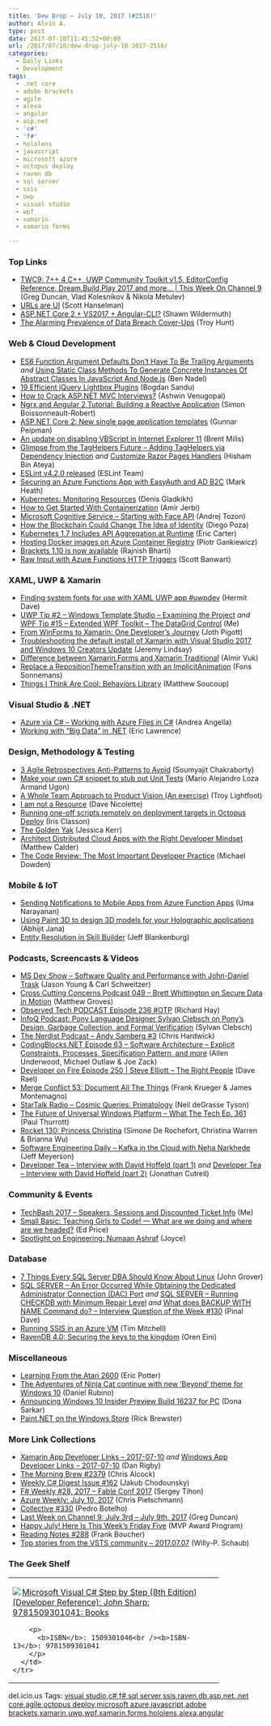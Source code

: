 ```yaml
---
title: 'Dew Drop – July 10, 2017 (#2516)'
author: Alvin A.
type: post
date: 2017-07-10T11:45:52+00:00
url: /2017/07/10/dew-drop-july-10-2017-2516/
categories:
  - Daily Links
  - Development
tags:
  - .net core
  - adobe brackets
  - agile
  - alexa
  - angular
  - asp.net
  - 'c#'
  - 'f#'
  - hololens
  - javascript
  - microsoft azure
  - octopus deploy
  - raven db
  - sql server
  - ssis
  - uwp
  - visual studio
  - wpf
  - xamarin
  - xamarin forms

---
```

### <a name="top"></a>Top Links

  * <a href="https://channel9.msdn.com/Shows/This+Week+On+Channel+9/TWC9-7-4-C-UWP-Community-Toolkit-v15-EditorConfig-Reference-DreamBuildPlay-2017-and-more?WT.mc_id=DX_MVP4025064" target="_blank">TWC9: 7++ 4 C++, UWP Community Toolkit v1.5, EditorConfig Reference, Dream.Build.Play 2017 and more&#8230; | This Week On Channel 9</a> (Greg Duncan, Vlad Kolesnikov & Nikola Metulev)
  * <a href="http://feeds.hanselman.com/~/389695186/0/scotthanselman~URLs-are-UI.aspx" target="_blank">URLs are UI</a> (Scott Hanselman)
  * <a href="https://wildermuth.com/2017/07/10/ASP-NET-Core-2-VS2017-Angular-CLI" target="_blank">ASP.NET Core 2 + VS2017 + Angular-CLI?</a> (Shawn Wildermuth)
  * <a href="http://feedproxy.google.com/~r/TroyHunt/~3/MohS-gpWsuY/" target="_blank">The Alarming Prevalence of Data Breach Cover-Ups</a> (Troy Hunt)



### <a name="web"></a>Web & Cloud Development

  * <a href="https://www.bennadel.com/blog/3297-es6-function-argument-defaults-don-t-have-to-be-trailing-arguments.htm" target="_blank">ES6 Function Argument Defaults Don&#8217;t Have To Be Trailing Arguments</a> _and_ <a href="https://www.bennadel.com/blog/3298-using-static-class-methods-to-generate-concrete-instances-of-abstract-classes-in-javascript-and-node-js.htm" target="_blank">Using Static Class Methods To Generate Concrete Instances Of Abstract Classes In JavaScript And Node.js</a> (Ben Nadel)
  * <a href="http://www.designyourway.net/blog/resources/30-efficient-jquery-lightbox-plugins/" target="_blank">19 Efficient jQuery Lightbox Plugins</a> (Bogdan Sandu)
  * <a href="https://blogs.technet.microsoft.com/ashwinexchange/2017/07/10/how-to-crack-asp-net-mvc-interviews/" target="_blank">How to Crack ASP.NET MVC Interviews?</a> (Ashwin Venugopal)
  * <a href="https://www.toptal.com/angular-js/ngrx-angular-reaction-application" target="_blank">Ngrx and Angular 2 Tutorial: Building a Reactive Application</a> (Simon Boissonneault-Robert)
  * <a href="http://feedproxy.google.com/~r/gunnarpeipman/~3/nmYVcKFxd3M/" target="_blank">ASP.NET Core 2: New single page application templates</a> (Gunnar Peipman)
  * <a href="http://blogs.windows.com/msedgedev/2017/07/07/update-disabling-vbscript-internet-explorer-11/?WT.mc_id=DX_MVP4025064" target="_blank">An update on disabling VBScript in Internet Explorer 11</a> (Brent Mills)
  * <a href="http://hishambinateya.com/glimpse-from-the-taghelpers-future-adding-taghelpers-via-dependency-injection" target="_blank">Glimpse from the TagHelpers Future &#8211; Adding TagHelpers via Dependency Injection</a> _and_ <a href="http://www.hishambinateya.com/customize-razor-pages-handlers" target="_blank">Customize Razor Pages Handlers</a> (Hisham Bin Ateya)
  * <a href="http://eslint.org/blog/2017/07/eslint-v4.2.0-released" target="_blank">ESLint v4.2.0 released</a> (ESLint Team)
  * <a href="http://markheath.net/post/secure-azure-functions-app-easy-auth-adb2c" target="_blank">Securing an Azure Functions App with EasyAuth and AD B2C</a> (Mark Heath)
  * <a href="https://www.outcoldman.com/en/archive/2017/07/09/kubernetes-monitoring-resources/" target="_blank">Kubernetes: Monitoring Resources</a> (Denis Gladkikh)
  * <a href="https://dzone.com/articles/how-to-get-started-with-containerization?utm_medium=feed&utm_source=feedpress.me&utm_campaign=Feed%3A+dzone%2Fcloud" target="_blank">How to Get Started With Containerization</a> (Amir Jerbi)
  * <a href="http://feedproxy.google.com/~r/TheAttic/~3/ovFqKOnuNXk/post.aspx" target="_blank">Microsoft Cognitive Service &#8211; Starting with Face API</a> (Andrej Tozon)
  * <a href="https://auth0.com/blog/how-the-blockchain-could-change-the-idea-of-identity/" target="_blank">How the Blockchain Could Change The Idea of Identity</a> (Diego Poza)
  * <a href="http://feedproxy.google.com/~r/ProgrammableWeb/~3/6_XqrsFTWOw/07" target="_blank">Kubernetes 1.7 Includes API Aggregation at Runtime</a> (Eric Carter)
  * <a href="http://piotrgankiewicz.com/2017/07/09/hosting-docker-images-on-azure-container-registry/" target="_blank">Hosting Docker images on Azure Container Registry</a> (Piotr Gankiewicz)
  * <a href="http://blog.brackets.io/2017/07/07/brackets-1-10-is-now-available/" target="_blank">Brackets 1.10 is now available</a> (Rajnish Bharti)
  * <a href="https://scottbanwart.com/blog/2017/07/azure-functions-raw-input" target="_blank">Raw Input with Azure Functions HTTP Triggers</a> (Scott Banwart)



### <a name="silverlight"></a>XAML, UWP & Xamarin

  * <a href="https://invokeit.wordpress.com/2017/07/07/finding-system-fonts-for-use-with-xaml-uwp-app-uwpdev/" target="_blank">Finding system fonts for use with XAML UWP app #uwpdev</a> (Hermit Dave)
  * <a href="http://www.uwpapp.tips/2017/07/uwp-tip-2-windows-template-studio.html" target="_blank">UWP Tip #2 &#8211; Windows Template Studio &#8211; Examining the Project</a> _and_ <a href="http://www.wpf.tips/2017/07/wpf-tip-15-extended-wpf-toolkit.html" target="_blank">WPF Tip #15 &#8211; Extended WPF Toolkit &#8211; The DataGrid Control</a> (Me)
  * <a href="https://www.syncfusion.com/blogs/post/guest-blog-from-winforms-to-xamarin-one-developer-s-journey.aspx" target="_blank">From WinForms to Xamarin: One Developer&#8217;s Journey</a> (Joth Pigott)
  * <a href="https://jeremylindsayni.wordpress.com/2017/07/09/troubleshooting-the-default-install-of-xamarin-with-visual-studio-2017-and-windows-10-creators-update/" target="_blank">Troubleshooting the default install of Xamarin with Visual Studio 2017 and Windows 10 Creators Update</a> (Jeremy Lindsay)
  * <a href="http://almirvuk.blogspot.com/2017/07/difference-between-xamarinforms-and.html" target="_blank">Difference between Xamarin.Forms and Xamarin Traditional</a> (Almir Vuk)
  * <a href="https://www.reflectionit.nl/blog/2017/replace-a-repositionthemetransition-with-an-implicitanimation" target="_blank">Replace a RepositionThemeTransition with an ImplicitAnimation</a> (Fons Sonnemans)
  * <a href="https://codemilltech.com/things-i-think-are-cool-behaviors-library/" target="_blank">Things I Think Are Cool: Behaviors Library</a> (Matthew Soucoup)



### <a name="dotnet"></a>Visual Studio & .NET

  * <a href="http://www.andreaangella.com/2017/07/azure-via-csharp-working-with-azure-files/" target="_blank">Azure via C# – Working with Azure Files in C#</a> (Andrea Angella)
  * <a href="https://textslashplain.com/2017/07/09/working-with-big-data-in-net/" target="_blank">Working with “Big Data” in .NET</a> (Eric Lawrence)



### <a name="design"></a>Design, Methodology & Testing

  * <a href="https://www.benlinders.com/2017/3-agile-retrospectives-antipatterns-to-avoid/" target="_blank">3 Agile Retrospectives Anti-Patterns to Avoid</a> (Soumyajit Chakraborty)
  * <a href="http://mario-loza.blogspot.com/2017/07/make-your-own-c-snippet-to-stub-out.html" target="_blank">Make your own C# snippet to stub out Unit Tests</a> (Mario Alejandro Loza Armand Ugon)
  * <a href="http://coalition.agileuprising.com/t/a-whole-team-approach-to-product-vision-an-exercise/1020" target="_blank">A Whole Team Approach to Product Vision (An exercise)</a> (Troy Lightfoot)
  * <a href="http://feedproxy.google.com/~r/LeadingAgile/~3/07crdxeVDPI/" target="_blank">I am not a Resource</a> (Dave Nicolette)
  * <a href="http://irisclasson.com/2017/07/07/running-one-off-scripts-remotely-on-deployment-targets-in-octopus-deploy/" target="_blank">Running one-off scripts remotely on deployment targets in Octopus Deploy</a> (Iris Classon)
  * <a href="https://the-composition.com/the-golden-yak-12e862981a3c?source=rss-57bf72cfb25f------2" target="_blank">The Golden Yak</a> (Jessica Kerr)
  * <a href="https://borntolearn.mslearn.net/b/weblog/posts/architect-distributed-cloud-apps-with-the-right-developer-mindset" target="_blank">Architect Distributed Cloud Apps with the Right Developer Mindset</a> (Matthew Calder)
  * <a href="https://dzone.com/articles/the-most-important-developer-practice?utm_medium=feed&utm_source=feedpress.me&utm_campaign=Feed%3A+dzone%2Fagile" target="_blank">The Code Review: The Most Important Developer Practice</a> (Michael Dowden)



### <a name="mobile"></a>Mobile & IoT

  * <a href="http://www.developer.com/ws/android/sending-notifications-to-mobile-apps-from-azure-function-apps.html" target="_blank">Sending Notifications to Mobile Apps from Azure Function Apps</a> (Uma Narayanan)
  * <a href="https://abhijitjana.net/2017/07/09/using-paint-3d-to-design-3d-model-for-your-holographic-application/" target="_blank">Using Paint 3D to design 3D models for your Holographic applications</a> (Abhijit Jana)
  * <a href="https://developer.amazon.com/blogs/alexa/post/5882651c-6377-4bc7-bfd7-0fd661d95abc/entity-resolution-in-skill-builder" target="_blank">Entity Resolution in Skill Builder</a> (Jeff Blankenburg)



### <a name="podcasts"></a>Podcasts, Screencasts & Videos

  * <a href="http://msdevshow.com/2017/07/software-quality-and-performance-with-john-daniel-trask/" target="_blank">MS Dev Show &#8211; Software Quality and Performance with John-Daniel Trask</a> (Jason Young & Carl Schweitzer)
  * <a href="http://feedproxy.google.com/~r/CrossCuttingConcerns/~3/2YqmZ1B7nPc/Podcast-049-Brett-Whittington-on-Secure-Data-in-Motion" target="_blank">Cross Cutting Concerns Podcast 049 &#8211; Brett Whittington on Secure Data in Motion</a> (Matthew Groves)
  * <a href="https://www.windowsobserver.com/2017/07/09/observed-tech-podcast-episode-236-otp/" target="_blank">Observed Tech PODCAST Episode 236 #OTP</a> (Richard Hay)
  * <a href="http://www.infoq.com/podcasts/sylvan-clebsch-pony-formal-verification?utm_campaign=infoq_content&utm_source=infoq&utm_medium=feed&utm_term=global" target="_blank">InfoQ Podcast: Pony Language Designer Sylvan Clebsch on Pony’s Design, Garbage Collection, and Formal Verification</a> (Sylvan Clebsch)
  * <a href="http://nerdist.nerdistind.libsynpro.com/andy-samberg-3" target="_blank">The Nerdist Podcast &#8211; Andy Samberg #3</a> (Chris Hardwick)
  * <a href="http://www.codingblocks.net/podcast/explicit-constraints-processes-specification-pattern-and-more/" target="_blank">CodingBlocks.NET Episode 63 – Software Architecture – Explicit Constraints, Processes, Specification Pattern, and more</a> (Allen Underwood, Michael Outlaw & Joe Zack)
  * <a href="http://developeronfire.com/podcast/episode-250-steve-elliott-the-right-people" target="_blank">Developer on Fire Episode 250 | Steve Elliott &#8211; The Right People</a> (Dave Rael)
  * <a href="http://www.mergeconflict.fm/merge-conflict-53-document-all-the-things" target="_blank">Merge Conflict 53: Document All The Things</a> (Frank Krueger & James Montemagno)
  * <a href="https://soundcloud.com/startalk/cosmic-queries-primatology" target="_blank">StarTalk Radio &#8211; Cosmic Queries: Primatology</a> (Neil deGrasse Tyson)
  * <a href="https://www.thurrott.com/podcasts/what-the-tech/121669/future-universal-windows-platform-tech-ep-361" target="_blank">The Future of Universal Windows Platform – What The Tech Ep. 361</a> (Paul Thurrott)
  * <a href="http://relay.fm/rocket/130" target="_blank">Rocket 130: Princess Christina</a> (Simone De Rochefort, Christina Warren & Brianna Wu)
  * <a href="http://softwareengineeringdaily.com/2017/07/10/kafka-in-the-cloud-with-neha-narkhede/" target="_blank">Software Engineering Daily &#8211; Kafka in the Cloud with Neha Narkhede</a> (Jeff Meyerson)
  * <a href="http://developertea.simplecast.fm/episodes/72383-interview-with-david-hoffeld-part-1" target="_blank">Developer Tea &#8211; Interview with David Hoffeld (part 1)</a> _and_ <a href="http://developertea.simplecast.fm/episodes/72384-interview-with-david-hoffeld-part-2" target="_blank">Developer Tea &#8211; Interview with David Hoffeld (part 2)</a> (Jonathan Cutrell)



### <a name="events"></a>Community & Events

  * <a href="http://feedproxy.google.com/~r/alvinashcraft/~3/X8N_gjSFKFI/" target="_blank">TechBash 2017 – Speakers, Sessions and Discounted Ticket Info</a> (Me)
  * <a href="https://blogs.msdn.microsoft.com/smallbasic/2017/07/09/small-basic-teaching-girls-to-code-what-are-we-doing-and-where-are-we-headed/" target="_blank">Small Basic: Teaching Girls to Code! — What are we doing and where are we headed?</a> (Ed Price)
  * <a href="http://blog.getpostman.com/2017/07/08/spotlight-on-engineering-numaan-ashraf/" target="_blank">Spotlight on Engineering: Numaan Ashraf</a> (Joyce)



### <a name="sql"></a>Database

  * <a href="http://feedproxy.google.com/~r/MSSQLTips-LatestSqlServerTips/~3/ysmvZ-yVNxI/tip.asp" target="_blank">7 Things Every SQL Server DBA Should Know About Linux</a> (John Grover)
  * <a href="https://blog.sqlauthority.com/2017/07/08/sql-server-error-occurred-obtaining-dedicated-administrator-connection-dac-port/" target="_blank">SQL SERVER – An Error Occurred While Obtaining the Dedicated Administrator Connection (DAC) Port</a> _and_ <a href="https://blog.sqlauthority.com/2017/07/10/sql-server-running-checkdb-minimum-repair-level/" target="_blank">SQL SERVER – Running CHECKDB with Minimum Repair Level</a> _and_ <a href="https://blog.sqlauthority.com/2017/07/09/backup-name-command-interview-question-week-130/" target="_blank">What does BACKUP WITH NAME Command do? – Interview Question of the Week #130</a> (Pinal Dave)
  * <a href="https://www.timmitchell.net/post/2017/07/10/running-ssis-in-an-azure-vm/" target="_blank">Running SSIS in an Azure VM</a> (Tim Mitchell)
  * <a href="http://feedproxy.google.com/~r/AyendeRahien/~3/jEYC24B-jf8/ravendb-4-0-securing-the-keys-to-the-kingdom" target="_blank">RavenDB 4.0: Securing the keys to the kingdom</a> (Oren Eini)



### <a name="misc"></a>Miscellaneous

  * <a href="http://pottereric.github.com/2017/07/08/learning-from-the-atari-2600/" target="_blank">Learning From the Atari 2600</a> (Eric Potter)
  * <a href="http://feedproxy.google.com/~r/wmexperts/~3/g7smK27JDdo/adventures-ninja-cat-beyond-theme" target="_blank">The Adventures of Ninja Cat continue with new &#8216;Beyond&#8217; theme for Windows 10</a> (Daniel Rubino)
  * <a href="http://blogs.windows.com/windowsexperience/2017/07/07/announcing-windows-10-insider-preview-build-16237-pc/?WT.mc_id=DX_MVP4025064" target="_blank">Announcing Windows 10 Insider Preview Build 16237 for PC</a> (Dona Sarkar)
  * <a href="https://blog.getpaint.net/2017/07/09/paint-net-on-the-windows-store/" target="_blank">Paint.NET on the Windows Store</a> (Rick Brewster)



### <a name="links"></a>More Link Collections

  * <a href="https://www.allaboutxamarin.com/2017/07/xamarin-app-developer-links-2017-07-10/" target="_blank">Xamarin App Developer Links &#8211; 2017-07-10</a> _and_ <a href="https://www.windowsappdev.com/2017/07/windows-app-developer-links-2017-07-10/" target="_blank">Windows App Developer Links &#8211; 2017-07-10</a> (Dan Rigby)
  * <a href="http://feedproxy.google.com/~r/ReflectivePerspective/~3/8FcCmmIfElA/" target="_blank">The Morning Brew #2379</a> (Chris Alcock)
  * <a href="http://feedproxy.google.com/~r/digest-csharp/~3/FwEBdRgSDlQ/162" target="_blank">Weekly C# Digest Issue #162</a> (Jakub Chodounsky)
  * <a href="https://sergeytihon.com/2017/07/09/f-weekly-28-2017-fable-conf-2017/" target="_blank">F# Weekly #28, 2017 – Fable Conf 2017</a> (Sergey Tihon)
  * <a href="https://buildazure.com/2017/07/10/azure-weekly-july-10-2017/" target="_blank">Azure Weekly: July 10, 2017</a> (Chris Pietschmann)
  * <a href="http://feedproxy.google.com/~r/tympanus/~3/Ta3wT2Dokl8/" target="_blank">Collective #330</a> (Pedro Botelho)
  * <a href="https://channel9.msdn.com/Blogs/C9Team/Last-Week-on-Channel-9-July-3rd-July-9th-2017?WT.mc_id=DX_MVP4025064" target="_blank">Last Week on Channel 9: July 3rd &#8211; July 9th, 2017</a> (Greg Duncan)
  * <a href="https://blogs.msdn.microsoft.com/mvpawardprogram/2017/07/07/friday-five-july-7th/" target="_blank">Happy July! Here Is This Week’s Friday Five</a> (MVP Award Program)
  * <a href="http://www.frankysnotes.com/2017/07/reading-notes-288.html" target="_blank">Reading Notes #288</a> (Frank Boucher)
  * <a href="https://blogs.msdn.microsoft.com/devops/2017/07/07/top-stories-from-the-vsts-community-2017-07-07/" target="_blank">Top stories from the VSTS community – 2017.07.07</a> (Willy-P. Schaub)



### <a name="shelf"></a>The Geek Shelf

<div class="wlWriterEditableSmartContent" id="scid:7dc1bd33-94bd-46fd-a20b-0131235bcd47:7439ae0c-199e-489b-88c1-afbd3206517e" style="margin: 0px; padding: 0px; float: none; display: inline;">
  <table cellspacing="0" cellpadding="2" width="400" border="0" unselectable="on">
    <tr>
      <td valign="top" width="400">
        <p>
          <a title="Microsoft Visual C# Step by Step (8th Edition) (Developer Reference): John Sharp: 9781509301041: Books" href="http://www.amazon.com/exec/obidos/ASIN/1509301046/amavin-20"><img data-recalc-dims="1" decoding="async" src="https://i0.wp.com/images-na.ssl-images-amazon.com/images/I/41RGN6esWdL._AC_US218_.jpg?w=660&#038;ssl=1" border="0" align="left" style="float:left" />Microsoft Visual C# Step by Step (8th Edition) (Developer Reference): John Sharp: 9781509301041: Books</a>
        </p>
        
        <p>
          <b>ISBN</b>: 1509301046<br /><b>ISBN-13</b>: 9781509301041
        </p>
      </td>
    </tr>
  </table>
</div>



<div class="wlWriterEditableSmartContent" id="scid:77ECF5F8-D252-44F5-B4EB-D463C5396A79:c751277b-67cc-43af-addd-c7ed640301b2" style="margin: 0px; padding: 0px; float: none; display: inline;">
  del.icio.us Tags: <a href="http://del.icio.us/popular/visual+studio" rel="tag">visual studio</a>,<a href="http://del.icio.us/popular/c%23" rel="tag">c#</a>,<a href="http://del.icio.us/popular/f%23" rel="tag">f#</a>,<a href="http://del.icio.us/popular/sql+server" rel="tag">sql server</a>,<a href="http://del.icio.us/popular/ssis" rel="tag">ssis</a>,<a href="http://del.icio.us/popular/raven+db" rel="tag">raven db</a>,<a href="http://del.icio.us/popular/asp.net" rel="tag">asp.net</a>,<a href="http://del.icio.us/popular/.net+core" rel="tag">.net core</a>,<a href="http://del.icio.us/popular/agile" rel="tag">agile</a>,<a href="http://del.icio.us/popular/octopus+deploy" rel="tag">octopus deploy</a>,<a href="http://del.icio.us/popular/microsoft+azure" rel="tag">microsoft azure</a>,<a href="http://del.icio.us/popular/javascript" rel="tag">javascript</a>,<a href="http://del.icio.us/popular/adobe+brackets" rel="tag">adobe brackets</a>,<a href="http://del.icio.us/popular/xamarin" rel="tag">xamarin</a>,<a href="http://del.icio.us/popular/uwp" rel="tag">uwp</a>,<a href="http://del.icio.us/popular/wpf" rel="tag">wpf</a>,<a href="http://del.icio.us/popular/xamarin.forms" rel="tag">xamarin.forms</a>,<a href="http://del.icio.us/popular/hololens" rel="tag">hololens</a>,<a href="http://del.icio.us/popular/alexa" rel="tag">alexa</a>,<a href="http://del.icio.us/popular/angular" rel="tag">angular</a>
</div>